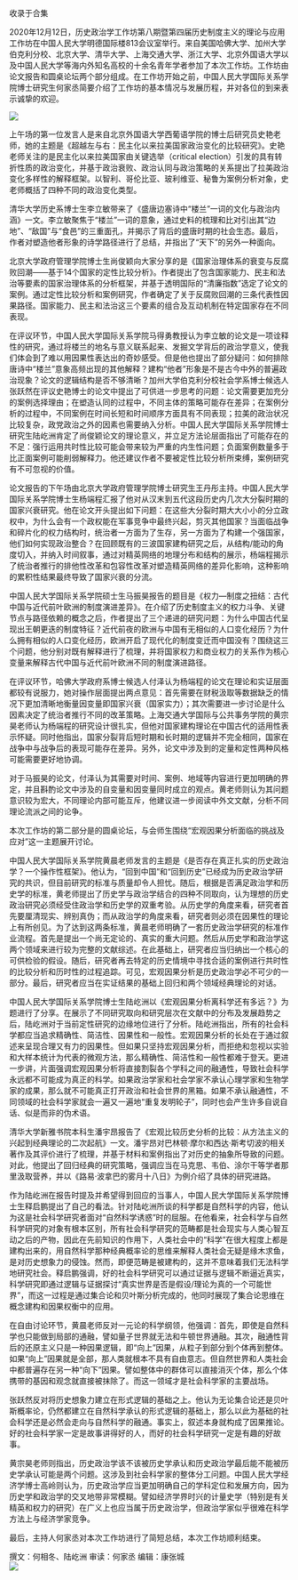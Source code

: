 

收录于合集

2020年12月12日，历史政治学工作坊第八期暨第四届历史制度主义的理论与应用工作坊在中国人民大学明德国际楼813会议室举行。来自美国哈佛大学、加州大学伯克利分校、北京大学、清华大学、上海交通大学、浙江大学、北京外国语大学以及中国人民大学等海内外知名高校的十余名青年学者参加了本次工作坊。工作坊由论文报告和圆桌论坛两个部分组成。在工作坊开始之前，中国人民大学国际关系学院博士研究生何家丞简要介绍了工作坊的基本情况与发展历程，并对各位的到来表示诚挚的欢迎。

![](/images/190/2.png)

上午场的第一位发言人是来自北京外国语大学西葡语学院的博士后研究员史艳老师，她的主题是《超越左与右：民主化以来拉美国家政治变化的比较研究》。史艳老师关注的是民主化以来拉美国家由关键选举（critical
election）引发的具有转折性质的政治变化，并基于政治衰败、政治认同与政治策略的关系提出了拉美政治变化多样性的解释框架。以智利、哥伦比亚、玻利维亚、秘鲁为案例分析对象，史老师概括了四种不同的政治变化类型。  

  

清华大学历史系博士生李立敏带来了《盛唐边塞诗中“楼兰”一词的文化与政治内涵》一文。李立敏聚焦于“楼兰”一词的意象，通过史料的梳理和比对引出其“边地”、“敌国”与“食邑”的三重面孔，并揭示了背后的盛唐时期的社会生态。最后，作者对塑造他者形象的诗学路径进行了总结，并指出了“天下”的另外一种面向。

  

北京大学政府管理学院博士生尚俊颖向大家分享的是《国家治理体系的衰变与反腐败回潮——基于14个国家的定性比较分析》。作者提出了包含国家能力、民主和法治等要素的国家治理体系的分析框架，并基于透明国际的“清廉指数”选定了论文的案例。通过定性比较分析和案例研究，作者确定了关于反腐败回潮的三条代表性因果路径。国家能力、民主和法治这三个要素的组合及互动机制在特定国家存在不同表现。

  

在评议环节，中国人民大学国际关系学院马得勇教授认为李立敏的论文是一项诠释性的研究，通过将楼兰的地名与意义联系起来、发掘文学背后的政治学意义，使我们体会到了难以用因果性表达出的奇妙感受。但是他也提出了部分疑问：如何排除唐诗中“楼兰”意象高频出现的其他解释？建构“他者”形象是不是古今中外的普遍政治现象？论文的逻辑结构是否不够清晰？加州大学伯克利分校社会学系博士候选人张跃然在评议史艳博士的论文中提出了可供进一步思考的问题：论文需要更加充分的案例选择理由；在塑造认同的过程中，不同主体的策略可能存在差异；在案例分析的过程中，不同案例在时间长短和时间顺序方面具有不同表现；拉美的政治状况比较复杂，政党政治之外的因素也需要纳入分析。中国人民大学国际关系学院博士研究生陆屹洲肯定了尚俊颖论文的理论意义，并立足方法论层面指出了可能存在的不足：强行运用共时性比较可能会带来较为严重的内生性问题；负面案例数量多于比正面案例可能削弱解释力。他还建议作者不要被定性比较分析所束缚，案例研究有不可忽视的价值。

论文报告的下午场由北京大学政府管理学院博士研究生王丹彤主持。中国人民大学国际关系学院博士生杨端程汇报了他对从汉末到五代这段历史内几次大分裂时期的国家兴衰研究。他在论文开头提出如下问题：在这些大分裂时期大大小小的分立政权中，为什么会有一个政权能在军事竞争中最终兴起，剪灭其他国家？当面临战争和碎片化的权力结构时，统治者一方面为了生存，另一方面为了构建一个强国家，他们如何实现政治整合？在回顾既有的三波国家建构研究之后，从结构/能动的角度切入，并纳入时间叙事，通过对精英网络的地理分布和结构的展示，杨端程揭示了统治者推行的排他性改革和包容性改革对塑造精英网络的差异化影响，这种影响的累积性结果最终导致了国家兴衰的分流。  

  

中国人民大学国际关系学院硕士生马振昊报告的题目是《权力—制度之扭结：古代中国与近代前叶欧洲的制度演进差异》。在介绍了历史制度主义的权力斗争、关键节点与路径依赖的概念之后，作者提出了三个递进的研究问题：为什么中国古代呈现出王朝更迭的制度特征？近代前夜的欧洲与中国有无相似的人口变化经历？为什么拥有相似的人口变化经历，欧洲开启了现代化的制度变迁而中国没有？围绕这三个问题，他分别对既有解释进行了梳理，并将国家权力和商业权力的关系作为核心变量来解释古代中国与近代前叶欧洲不同的制度演进路径。

  

在评议环节，哈佛大学政府系博士候选人付泽认为杨端程的论文在理论和实证层面都较有说服力，她对操作层面提出两点意见：首先需要在财税汲取等数据缺乏的情况下更加清晰地衡量因变量即国家兴衰（国家实力）；其次需要进一步讨论是什么因素决定了统治者推行不同的改革策略。上海交通大学国际与公共事务学院的黄宗昊老师认为杨端程的研究设计很扎实，但他对国家建构理论在中国古代的适用性表示怀疑。同时他指出，国家分裂背后短时期和长时期的逻辑并不完全相同，国家在战争中与战争后的表现可能存在差异。另外，论文中涉及到的定量和定性两种风格可能需要更好地协调。

  

对于马振昊的论文，付泽认为其需要对时间、案例、地域等内容进行更加明确的界定，并且斟酌论文中涉及的自变量和因变量同时成立的观点。黄老师则认为其问题意识较为宏大，不同理论内部可能互斥，他建议进一步阅读中外文文献，分析不同理论流派之间的论争。

  

本次工作坊的第二部分是的圆桌论坛，与会师生围绕“宏观因果分析面临的挑战及应对”这一主题展开讨论。

中国人民大学国际关系学院黄晨老师发言的主题是《是否存在真正扎实的历史政治学？一个操作性框架》。他认为，“回到中国”和“回到历史”已经成为历史政治学研究的共识，但目前研究的标准与质量却令人担忧。随后，根据是否满足政治学和历史学的标准，黄老师提出了历史学与政治学结合的四种不同取向，认为理想的历史政治研究必须经受住政治学和历史学的双重考验。从历史学的角度来看，研究者首先要厘清现实、辨别真伪；而从政治学的角度来看，研究者则必须在因果性的理论上有所创见。为了达到这两条标准，黄晨老师明确了一套历史政治学研究的标准作业流程。首先是提出一个尚无定论的、真实的重大问题。然后从历史学和政治学这两个领域来进行较为完整的文献综述。在此基础上，研究者应当归纳出一个核心的可供检验的假设。随后，研究者再去特定的历史情境中寻找合适的案例进行共时性的比较分析和历时性的过程追踪。可见，宏观因果分析是历史政治学必不可少的一部分。最后，研究者应当在实证结果的基础上回归和两个领域经典理论的对话。  

  

中国人民大学国际关系学院博士生陆屹洲以《宏观因果分析离科学还有多远？》为题进行了分享。在展示了不同研究取向和研究层次在文献中的分布及发展趋势之后，陆屹洲对于当前定性研究的边缘地位进行了分析。陆屹洲指出，所有的社会科学都应当追求精确性、简洁性、因果性和一般性。宏观因果分析的长处在于通过叙述来呈现合理又有力的因果性。但如果只坚持宏观因果分析，而拒绝和忽视以实验和大样本统计为代表的微观方法，那么精确性、简洁性和一般性都难于登天。更进一步讲，片面强调宏观因果分析将直接割裂各个学科之间的融通性，导致社会科学永远都不可能成为真正的科学。如果政治学家和社会学家不承认心理学家和生物学家的成果，那么就不可能真正打开政治和社会世界的黑箱。如果不承认融通性，不同领域的社会科学家就会一遍又一遍地“重复发明轮子”，同时也会产生许多自说自话、似是而非的伪术语。

  

清华大学新雅书院本科生潘宇昂报告了《宏观比较历史分析的比较：从方法主义的兴起到经典理论的二次起航》一文。潘宇昂对巴林顿·摩尔和西达·斯考切波的相关著作及其评价进行了梳理，并基于材料和案例指出了对历史的抽象所导致的问题。对此，他提出了回归经典的研究策略，强调应当在马克思、韦伯、涂尔干等学者那里汲取营养，并以《路易·波拿巴的雾月十八日》为例介绍了具体的研究进路。

  

作为陆屹洲在报告时提及并希望得到回应的当事人，中国人民大学国际关系学院博士生释启鹏提出了自己的看法。针对陆屹洲所谈的科学都是自然科学的内容，他认为这是社会科学研究者面对“自然科学诱惑”时的屈服。在他看来，社会科学与自然科学研究的对象有根本区别，所有社会科学研究的范畴都是社会现实与人类心智互动之后的产物，因此在先前知识的作用下，人类社会中的“科学”在很大程度上都是建构出来的，用自然科学那种经典概率论的思维来解释人类社会无疑是缘木求鱼，是对历史想象力的侵蚀。然而，即便范畴是被建构的，这并不意味着我们无法科学地研究社会。释启鹏强调，好的社会科学研究可以通过证据与逻辑不断逼近真实，科学研究即通过逻辑与证据探讨“真实世界是否是假设/理论为真的一个可能世界”，而这一过程是通过集合论和贝叶斯分析完成的，他同时展现了集合论思维在概念建构和因果权衡中的应用。

  

在自由讨论环节，黄晨老师反对一元论的科学纲领，他强调：首先，即使是自然科学也只能做到局部的通融，譬如量子世界就无法和牛顿世界通融。其次，融通性背后的还原主义只是一种因果逻辑，即“向上”因果，从粒子到部分到个体再到整体。如果“向上”因果就是全部，那人类就根本不具有自由意志。但自然世界和人类社会中都普遍存在另一种“向下”因果。譬如整体中的群体可以直接消灭个体，那么个体携带的基因和观念就直接被抹除了。而这一领域才是社会科学家的主要战场。

  

张跃然反对将历史想象力建立在形式逻辑的基础之上。他认为无论集合论还是贝叶斯概率论，仍然都建立在自然科学承认的形式逻辑的基础上，那么以此为基础的社会科学还是必然会走向与自然科学的融通。事实上，叙述本身就构成了因果推论。好的社会科学家一定是故事讲得好的人，而好的社会科学研究一定是有趣的好故事。

  

黄宗昊老师则指出，历史政治学该不该被历史学承认和历史政治学最后能不能被历史学承认可能是两个问题。这涉及到社会科学家的整体分工问题。中国人民大学经济学博士高岭则认为，历史政治学应当更加明确自己的学科定位和发展方向，因为历史学和政治学的交叉地带非常模糊。譬如经济学界时兴的计量史学（特别是有关精英和权力的研究）在广义上也应当属于历史政治学，但政治学家似乎很难在科学方法上与经济学家竞争。

  

最后，主持人何家丞对本次工作坊进行了简短总结，本次工作坊顺利结束。

撰文：何相冬、陆屹洲 审读：何家丞 编辑：康张城  
![](/images/190/3.jpeg)

  

